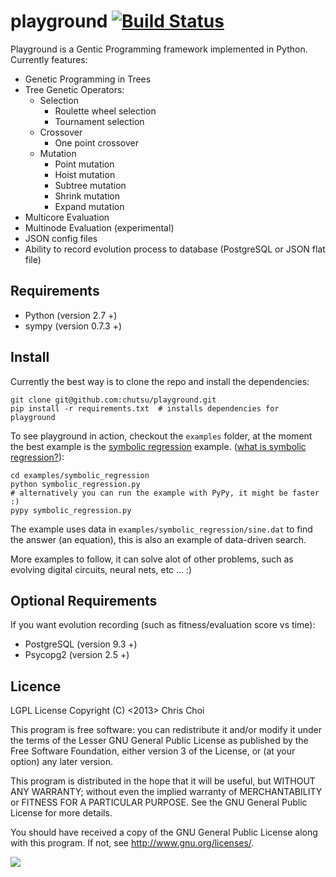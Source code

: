 # playground [![Build Status](https://travis-ci.org/chutsu/playground.png)][1]
Playground is a Gentic Programming framework implemented in Python. Currently
features:

- Genetic Programming in Trees
- Tree Genetic Operators:
    - Selection
        - Roulette wheel selection
        - Tournament selection
    - Crossover
        - One point crossover
    - Mutation
        - Point mutation
        - Hoist mutation
        - Subtree mutation
        - Shrink mutation
        - Expand mutation
- Multicore Evaluation
- Multinode Evaluation (experimental)
- JSON config files
- Ability to record evolution process to database (PostgreSQL or JSON flat
  file)


## Requirements

- Python (version 2.7 +)
- sympy (version 0.7.3 +)

## Install

Currently the best way is to clone the repo and install the dependencies:

    git clone git@github.com:chutsu/playground.git
    pip install -r requirements.txt  # installs dependencies for playground

To see playground in action, checkout the `examples` folder, at the moment
the best example is the [symbolic regression][4] example.
([what is symbolic regression?][3]):

    cd examples/symbolic_regression
    python symbolic_regression.py
    # alternatively you can run the example with PyPy, it might be faster :)
    pypy symbolic_regression.py

The example uses data in `examples/symbolic_regression/sine.dat` to find the
answer (an equation), this is also an example of data-driven search.

More examples to follow, it can solve alot of other problems, such as
evolving digital circuits, neural nets, etc ... :)


## Optional Requirements

If you want evolution recording (such as fitness/evaluation score vs time):

- PostgreSQL (version 9.3 +)
- Psycopg2 (version 2.5 +)


## Licence
LGPL License
Copyright (C) <2013> Chris Choi

This program is free software: you can redistribute it and/or modify it under
the terms of the Lesser GNU General Public License as published by the Free
Software Foundation, either version 3 of the License, or (at your option) any
later version.

This program is distributed in the hope that it will be useful, but WITHOUT ANY
WARRANTY; without even the implied warranty of MERCHANTABILITY or FITNESS FOR A
PARTICULAR PURPOSE.  See the GNU General Public License for more details.

You should have received a copy of the GNU General Public License along with
this program.  If not, see <http://www.gnu.org/licenses/>.

[![](https://d2weczhvl823v0.cloudfront.net/chutsu/playground/trend.png)][2]

[1]: https://travis-ci.org/chutsu/playground
[2]: https://bitdeli.com/free
[3]: http://www.symbolicregression.com/?q=faq
[4]: https://github.com/chutsu/playground/tree/master/examples/symbolic_regression

